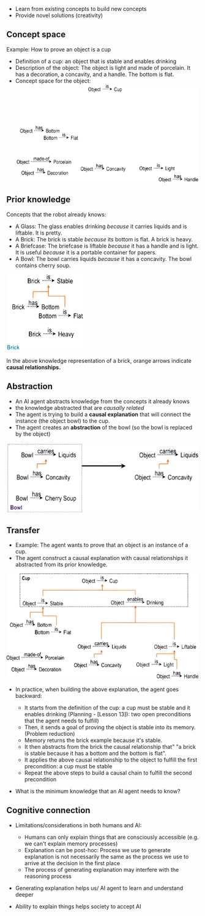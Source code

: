 
- Learn from existing concepts to build new concepts
- Provide novel solutions (creativity)
## Concept space

Example: How to prove an object is a cup
- Definition of a cup: an object that is stable and enables drinking
- Description of the object: The object is light and made of porcelain. It has a decoration, a concavity, and a handle. The bottom is flat.
- Concept space for the object: 
![](img/20231102171850.png)


## Prior knowledge

Concepts that the robot already knows:
- A Glass: The glass enables drinking *because* it carries liquids and is liftable. It is pretty.
- A Brick: The brick is stable *because* its bottom is flat. A brick is heavy.
- A Briefcase: The briefcase is liftable *because* it has a handle and is light. It is useful *because* it is a portable container for papers.
- A Bowl: The bowl carries liquids *because* it has a concavity. The bowl contains cherry soup.

![](img/20231102172350.png)

In the above knowledge representation of a brick, orange arrows indicate **causal relationships.**

## Abstraction

- An AI agent abstracts knowledge from the concepts it already knows
- the knowledge abstracted that are *causally related*
- The agent is trying to build a **causal explanation** that will connect the instance (the object bowl) to the cup.
- The agent creates an **abstraction** of the bowl (so the bowl is replaced by the object)

![](img/20231102173849.png)

## Transfer

- Example: The agent wants to prove that an object is an instance of a cup.
- The agent construct a causal explanation with causal relationships it abstracted from its prior knowledge.

 ![](img/20231102175014.png)

- In practice, when building the above explanation, the agent goes backward:
	- It starts from the definition of the cup: a cup must be stable and it enables drinking (Planning - \[Lesson 13\]): two open preconditions that the agent needs to fulfill)
	- Then, it sends a goal of proving the object is stable into its memory. (Problem reduction)
	- Memory returns the brick example because it's stable.
	- It then abstracts from the brick the causal relationship that" "a brick is stable because it has a bottom and the bottom is flat".
	- It applies the above causal relationship to the object to fulfill the first precondition: a cup must be stable
	- Repeat the above steps to build a causal chain to fulfill the second precondition

- What is the minimum knowledge that an AI agent needs to know?

## Cognitive connection

- Limitations/considerations in both humans and AI:
	- Humans can only explain things that are consciously accessible (e.g. we can't explain memory processes)
	- Explanation can be post-hoc: Process we use to generate explanation is not necessarily the same as the process we use to arrive at the decision in the first place
	- The process of generating explanation may interfere with the reasoning process

- Generating explanation helps us/ AI agent to learn and understand deeper
- Ability to explain things helps society to accept AI 
